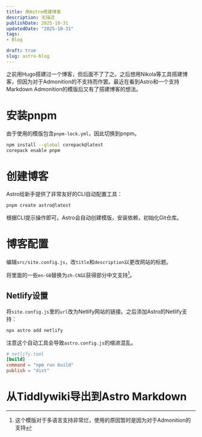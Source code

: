 ```yaml
---
title: 用Astro搭建博客
description: 无描述
publishDate: 2025-10-31
updatedDate: "2025-10-31"
tags: 
- Blog

draft: true
slug: astro-blog
---
```



之前用Hugo搭建过一个博客，但后面不了了之。之后想用Nikola等工具搭建博客，但因为对于Admonition的不支持而作罢。最近在看到Astro和一个支持Markdown Admonition的模版后又有了搭建博客的想法。

# 安装pnpm
由于使用的模版包含`pnpm-lock.yml`，因此切换到pnpm。

```sh
npm install --global corepack@latest
corepack enable pnpm
```

# 创建博客
Astro给新手提供了非常友好的CLI自动配置工具：

```sh
pnpm create astro@latest
```

根据CLI提示操作即可。Astro会自动创建模版，安装依赖，初始化Git仓库。

# 博客配置
编辑`src/site.config.js`，改`title`和`description`以更改网站的标题。

将里面的一些`en-GB`替换为`zh-CN`以获得部分中文支持[^1]。


## Netlify设置
将`site.config.js`里的`url`改为Netlify网站的链接。之后添加Astro的Netlify支持：

```sh
npx astro add netlify
```

注意这个自动工具会导致`astro.config.js`的缩进混乱。

```toml
# netlify.toml
[build]
command = "npm run build"
publish = "dist"
```

# 从Tiddlywiki导出到Astro Markdown

[^1]: 这个模版对于多语言支持非常烂，使用的原因暂时是因为对于Admonition的支持